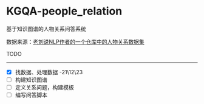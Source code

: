 # KGQA-people_relation

基于知识图谱的人物关系问答系统

数据来源：[老刘说NLP作者的一个仓库中的人物关系数据集](https://github.com/liuhuanyong/PersonRelationKnowledgeGraph/blob/master/EventMonitor/rel_data.txt)

TODO

---

- [X]  找数据、处理数据 -21\12\23
- [ ]  构建知识图谱
- [ ]  定义关系问题，构建模板
- [ ]  编写问答脚本
